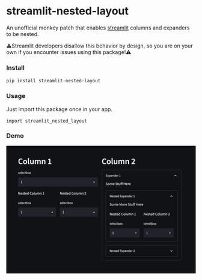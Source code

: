 # streamlit-nested-layout
An unofficial monkey patch that enables [streamlit](https://github.com/streamlit/streamlit) columns and expanders to be nested.

⚠️Streamlit developers disallow this behavior by design, so you are on your own if you encounter issues using this package!⚠️

### Install
```
pip install streamlit-nested-layout
```

### Usage
Just import this package once in your app.

```
import streamlit_nested_layout
```

### Demo
![Demo](images/demo.png)